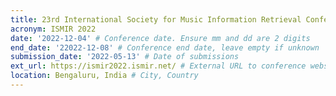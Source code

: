 ```yaml
---
title: 23rd International Society for Music Information Retrieval Conference
acronym: ISMIR 2022
date: '2022-12-04' # Conference date. Ensure mm and dd are 2 digits
end_date: '22022-12-08' # Conference end date, leave empty if unknown
submission_date: '2022-05-13' # Date of submissions
ext_url: https://ismir2022.ismir.net/ # External URL to conference website
location: Bengaluru, India # City, Country
---
```

